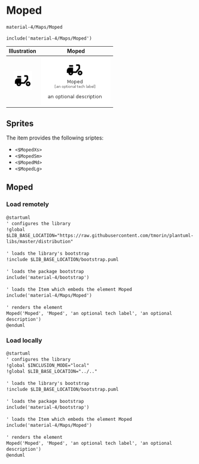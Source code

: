 # Moped


```text
material-4/Maps/Moped
```

```text
include('material-4/Maps/Moped')
```



| Illustration | Moped |
| :---: | :---: |
| ![illustration for Illustration](../../material-4/Maps/Moped.png) | ![illustration for Moped](../../material-4/Maps/Moped.Local.png) |



## Sprites
The item provides the following sriptes:

- `<$MopedXs>`
- `<$MopedSm>`
- `<$MopedMd>`
- `<$MopedLg>`





## Moped

### Load remotely
```plantuml
@startuml
' configures the library
!global $LIB_BASE_LOCATION="https://raw.githubusercontent.com/tmorin/plantuml-libs/master/distribution"

' loads the library's bootstrap
!include $LIB_BASE_LOCATION/bootstrap.puml

' loads the package bootstrap
include('material-4/bootstrap')

' loads the Item which embeds the element Moped
include('material-4/Maps/Moped')

' renders the element
Moped('Moped', 'Moped', 'an optional tech label', 'an optional description')
@enduml
```

### Load locally
```plantuml
@startuml
' configures the library
!global $INCLUSION_MODE="local"
!global $LIB_BASE_LOCATION="../.."

' loads the library's bootstrap
!include $LIB_BASE_LOCATION/bootstrap.puml

' loads the package bootstrap
include('material-4/bootstrap')

' loads the Item which embeds the element Moped
include('material-4/Maps/Moped')

' renders the element
Moped('Moped', 'Moped', 'an optional tech label', 'an optional description')
@enduml
```

